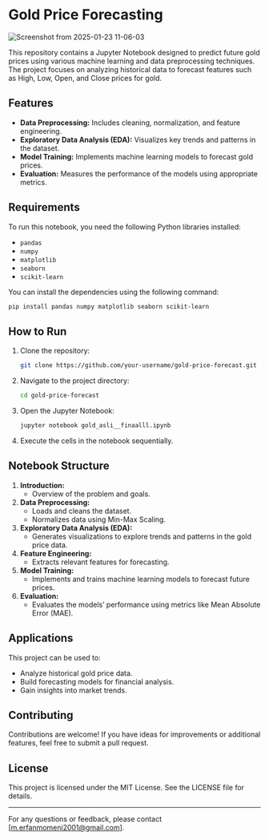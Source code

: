 # Gold Price Forecasting


![Screenshot from 2025-01-23 11-06-03](https://github.com/user-attachments/assets/a27b5138-4dba-4957-9503-1e5c0dc992b6)

This repository contains a Jupyter Notebook designed to predict future gold prices using various machine learning and data preprocessing techniques. The project focuses on analyzing historical data to forecast features such as High, Low, Open, and Close prices for gold.

## Features
- **Data Preprocessing:** Includes cleaning, normalization, and feature engineering.
- **Exploratory Data Analysis (EDA):** Visualizes key trends and patterns in the dataset.
- **Model Training:** Implements machine learning models to forecast gold prices.
- **Evaluation:** Measures the performance of the models using appropriate metrics.

## Requirements
To run this notebook, you need the following Python libraries installed:
- `pandas`
- `numpy`
- `matplotlib`
- `seaborn`
- `scikit-learn`

You can install the dependencies using the following command:
```bash
pip install pandas numpy matplotlib seaborn scikit-learn
```

## How to Run
1. Clone the repository:
   ```bash
   git clone https://github.com/your-username/gold-price-forecast.git
   ```
2. Navigate to the project directory:
   ```bash
   cd gold-price-forecast
   ```
3. Open the Jupyter Notebook:
   ```bash
   jupyter notebook gold_asli__finaalll.ipynb
   ```
4. Execute the cells in the notebook sequentially.

## Notebook Structure
1. **Introduction:**
   - Overview of the problem and goals.
2. **Data Preprocessing:**
   - Loads and cleans the dataset.
   - Normalizes data using Min-Max Scaling.
3. **Exploratory Data Analysis (EDA):**
   - Generates visualizations to explore trends and patterns in the gold price data.
4. **Feature Engineering:**
   - Extracts relevant features for forecasting.
5. **Model Training:**
   - Implements and trains machine learning models to forecast future prices.
6. **Evaluation:**
   - Evaluates the models’ performance using metrics like Mean Absolute Error (MAE).

## Applications
This project can be used to:
- Analyze historical gold price data.
- Build forecasting models for financial analysis.
- Gain insights into market trends.

## Contributing
Contributions are welcome! If you have ideas for improvements or additional features, feel free to submit a pull request.

## License
This project is licensed under the MIT License. See the LICENSE file for details.

---

For any questions or feedback, please contact [m.erfanmomeni2001@gmail.com].

